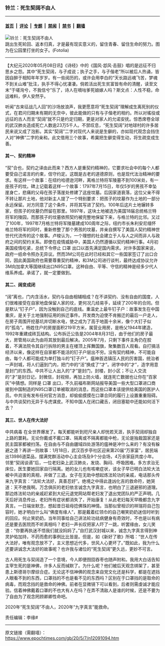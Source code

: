 ### 铃兰：死生契阔不由人

---

#### [首页](../../../..?n12091094) &nbsp;|&nbsp; [评论](../../../../../epoch-comment?n12091094) &nbsp;|&nbsp; [专题](../../../../../epoch-special?n12091094) &nbsp;|&nbsp; [禁闻](../../../../../epoch-news?n12091094) &nbsp;|&nbsp; [禁书](../../../../../books?n12091094) &nbsp;|&nbsp; [翻墙](https://github.com/gfw-breaker/nogfw/blob/master/README.md?n12091094)


<div><img alt="铃兰：死生契阔不由人" class="attachment-djy_600_400 size-djy_600_400 wp-post-image" src="https://i.epochtimes.com/assets/uploads/2018/03/1712172105072483-600x400.jpg"/>
<div class="caption">
 跳出生死轮回、返本归真，才是最有现实意义的，留住青春、留住生命的努力。图为在公园里打坐的女子。(Fotolia)
</div></div><hr/><div class="post_content" id="artbody" itemprop="articleBody">
 <!-- article content begin -->
 <p>
  【大纪元2020年05月08日讯】《诗经》中的《国风·邶风·击鼓》唱的是远征不归思乡之怨。其中“死生契阔，与子成说；执子之手，与子偕老”所以被后人热诵，皆因自醉于相知年年岁岁。有一些阅历的，或许会用李白的“天长路远魂飞苦，梦魂不到关山难”批注，执手不得心忧凄凄。倘若活出死生贫富皆有命的清醒，读至文末“于嗟洵兮，不我信兮”乐了，诗人在嘀咕爹死娘嫁人吗？斯文点：人性不稳，命运难料，伊人安然乎。
 </p>
 <p>
  听闻“古来征战几人回”的沙场放浪声，我更愿意将“死生契阔”理解成生离死别的仪式，在君问归期未有期的无奈中，彼此能做的只有与子偕老的相约。所以对徭役或远征的古人而言“契阔”就不只是约定归期，更是对家人的允诺安抚。惊悉席卷全球的武汉肺炎造成死亡人数逾23万5千人。不禁叹息，“死生契阔”对地球村的许多居民来说又成了泡影。其实“契阔”二字对现代人来说是生僻的，亦如现代观念会挡住人对“神佛”二字的亲和。此文借用三个故事，希冀把生僻变得生动，将生疏变成生善。
 </p>
 <h4>
  其一、契约精神
 </h4>
 <p>
  “契”合也，契约之译由此而来？西方人是重契约精神的，它要求社会中的每个人都要受自己诺言的约束，信守约定。这既是古老的道德原则，也是现代法治精神的要求。有这样一个故事：在纽约哈德逊河畔，离格兰特将军陵墓不到100米处，有一座孩子的坟。碑上记载着这样一个故事：1797年7月15日，年仅5岁的男孩不幸坠崖身亡，悲痛的父母在孩子落崖处修建了这座坟墓。后因家道衰落，这位父亲不得不转让那片土地，他对新主人提了一个特别要求：把孩子的坟墓作为土地的一部分永远保留。对方同意了这个条件，并将其写进了契约。100年后这片土地辗转多家，但孩子的坟墓仍然留在那里。1897年，这块土地被选为美国18届总统格兰特将军的陵园，而那孩子的坟墓依照契约被完整地保留下来，与格兰特的比邻。又过了100年，1997年7月格兰特将军陵墓建成100周年之际，纽约市长朱利安尼缅怀格兰特将军的同时，重新修整了那个男孩的坟墓，并亲自撰写了美国人契约精神世世代代流传的这个故事。卢梭认为，一个理想的社会建立于人与人之间而非人与政府之间的契约关系。即使在疫情威胁中，美国人仍然遵循以契约精神行事。4月初美国疫情吃紧，总统下令停止
  <ok href="https://www.epochtimes.com/gb/tag/%E5%8F%A3%E7%BD%A9.html">
   口罩
  </ok>
  出口以首先满足国内需求。对许多国家来说，政府一纸命令照办无异议。然而3M公司在此时已经和其它一些国家签订了出口合同，因此美国政府也需要尊重契约精神，和3M公司进行谈判，最终达成协议允许3M向加拿大等国继续出口N95口罩。这种自由、平等、守信的精神是经多少代人维系养成。承诺了，就一定要做到。
 </p>
 <h4>
  其二、阔变成闭
 </h4>
 <p>
  “阔”离也，门内含活水，契约与自由相辅相成？在不讲契约、没有自由的国度，人们很难接受在自家地盘保留人家的坟，更何况几经易手，延续了200年的合同。但是默认“钉子户”，因为没触到自己的底线。重温史上最牛钉子户：故事发生在中国重庆，是关于土地强制征用的拆迁事件。开发商为迫使不肯搬迁的最后一户走人，在房子周围开挖基坑并切断水电，使之成为了高于地面十余米，像个大钉子似的“孤岛”。杨姓住户的房屋面积219平方米，属营业用房，是杨父1944年建造，1992年重建成砖瓦结构。公布拆迁公告是2004年8月31日，由于他们的房子最大，房管局以此为由将其放到最后解决。2005年7月，只剩下事件主角仍在胶着，不满法院令其自行拆除的男主在楼顶上挥舞国旗，聚集数百人观看。自打搞活经济以来，像这样在自家都不能活的钉子户层出不穷。没有契约精神，不可能自由，每个人都可能成为单打独斗的“钉子户”。瘟神首选镇压人民的厉害国，统治者一声封城，将人们逼到门内，把门中的“活”换成了“才”。闭字中的“才”，造字用意是封门的东西。中共不让人出入的“才”是封门，封楼，封小区；不让人交流的“才”是封日记，封微信，封视频，再加上防火墙，就连死亡数据也让你在“百家灰”中猜想。同样是
  <ok href="https://www.epochtimes.com/gb/tag/%E5%8F%A3%E7%BD%A9.html">
   口罩
  </ok>
  出口，不久前福布斯网站报导美国一些大型口罩进口商接到中国制造的N95口罩订单被取消的消息，而这些口罩本该提供给美国的医护人员。中共没有发布任何官方消息，却偷偷摸摸在口罩合同的履行上设置重重阻碍。与中共谈契约无异于与虎谋皮。不知中国人在闭口藏舌，闭目塞聪中还能如何活下去？
 </p>
 <h4>
  其三、世人在传大法好
 </h4>
 <p>
  <ok href="https://www.epochtimes.com/gb/tag/%E4%B8%AD%E5%85%B1%E7%97%85%E6%AF%92.html">
   中共病毒
  </ok>
  在全世界爆发了。每天都能听到咫尺亲人却恍若天涯，执手契阔却独自上路的噩耗。无论你戴或不戴口罩、隔离或不隔离都能中枪，无论是独裁国家还是民主国家都被扫荡。在自由与不自由疆域四处游荡的瘟神是冲什么来的？有没有躲避之道？再讲一则故事：1月18日，武汉百步亭社区迎来第20届“万家宴”，居民端出13986道菜品，摆满党群活动中心主会场及9个分会场，4万余家庭共度小年。邻里“契阔谈䜩”后，一位老妇染上武汉肺炎，发烧、胸闷、呼吸困难。多方求治无床位，医生要她回家自行隔离。她的女儿也有咳嗽症状，该女子早已明白法轮大法被中共迫害的真相，并做了三退。女子在无助中想起炼法轮功的亲戚，电话那头传来九字真言：“法轮大法好，真善忍好”。绝境之中得此逢凶化吉的救命符，她哭道：天不绝我啊。万念俱灰的老妇依言诚念九字真言，也明白了三退避邪的道理。那边炼法轮功的亲戚赶紧到大纪元退党网站帮老妇发了退出党团队的严正声明。几天后好消息传出，老妇所有症状都消失了，开始康复！从此老妇每天早晚都念九字真言。一日端坐默念，想起昔日祖母捻佛珠的神情。当那似曾相识的祥瑞将自己包容时，她才明白什么叫“佛度有缘人”，那是戴着红领巾的自己嘲笑奶奶迷信时听到的回应。何止笑奶奶，当年同事给自己讲法轮功祛病健身有奇效时，不也是以有病还是要去医院而不听真相吗？老妇一声长叹把家人吓了一跳，听罢缘由，女儿笑道：“你要再执迷不悟我们就没妈妈了。”自打武汉封城以来，诚念九字真言得到神灵护佑加持，不药而愈的事例比比皆是。但是，如《新好了歌》所唱：“世人在传大法好，唯有观念放不了，主义思想近代多，世风人心更坏了。”既如此，我为什么还要讲诚念大法好的故事呢？也许我与诸位的“死生契阔”更久远，更妙不可言。
 </p>
 <p>
  古人用死生与契阔造了一个意境，今人即便囫囵吞枣也随声附和。我用大白话告知主宰生死的是神佛，许多人反而缄默了。为什么呢？他们被后天观念绑架了，甚至患上斯德哥尔摩综合症。无论这不信神佛的观念来自党文化还是科学，都是在遮挡人眼看不到的东西，口罩挡的不也是看不见的东西吗？区别在于口罩挡的是取命的病毒，而观念挡的是救命的神佛。前者在显微镜下可以看到，后者则需虔诚才能应验。信着神佛戴着口罩的不也大有人在吗？在弄不清敌人是谁的时候，还是不要为了自由为了观念罔顾卿卿性命吧。
 </p>
 <p>
  2020年“死生契阔”不由人，2020年“九字真言”能救命。
 </p>
 <p>
  责任编辑：李缘#
 </p>
 <!-- article content end -->
 <div id="below_article_ad">
 </div>
</div>


---

原文链接（需翻墙）：https://www.epochtimes.com/gb/20/5/7/n12091094.htm